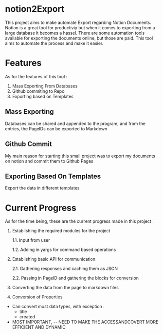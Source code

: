 # notion2Export
 This project aims to make automate Export regarding Notion Documents. Notion is a great tool for productiviy but when it comes to exporting from a large database it becomes a hassel. There are some automation tools available for exporting the documents online, but those are paid. This tool aims to automate the process and make it easier.

 # Features

 As for the features of this tool : 
   1. Mass Exporting From Databases
   2. Github commiting to Repo
   3. Exporting based on Templates

## Mass Exporting
Databases can be shared and appended to the program, and from the entries, the PageIDs can be exported to Markdown


## Github Commit
My main reason for starting this small project was to export my documents on notion and commit them to Github Pages

## Exporting Based On Templates
Export the data in different templates

# Current Progress

As for the time being, these are the current progress made in this project : 
  1. Establishing the required modules for the project

     1.1. Input from user
     
     1.2. Adding in yargs for command based operations
     
  3. Establishing basic API for communication
     
     2.1. Gathering responses and caching them as JSON
     
     2.2. Passing in PageID and gathering the blocks for conversion
     
  3. Converting the data from the page to markdown files 
  4. Conversion of Properties
   - Can convert most data types, with exception :
      - title
      - created
   - MOST IMPORTANT, -- NEED  TO MAKE THE ACCESSANDCOVERT MORE EFFICIENT AND DYNAMIC
